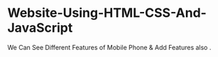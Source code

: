 # Website-Using-HTML-CSS-And-JavaScript
We Can See Different Features  of Mobile Phone & Add Features also .  
